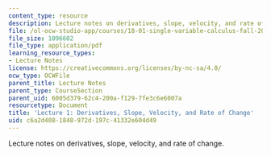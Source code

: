 ```yaml
---
content_type: resource
description: Lecture notes on derivatives, slope, velocity, and rate of change.
file: /ol-ocw-studio-app/courses/18-01-single-variable-calculus-fall-2006/c6a2d4081848972d197c41332e604d49_lec1.pdf
file_size: 1096602
file_type: application/pdf
learning_resource_types:
- Lecture Notes
license: https://creativecommons.org/licenses/by-nc-sa/4.0/
ocw_type: OCWFile
parent_title: Lecture Notes
parent_type: CourseSection
parent_uid: 6005d379-62c4-200a-f129-7fe3c6e6007a
resourcetype: Document
title: 'Lecture 1: Derivatives, Slope, Velocity, and Rate of Change'
uid: c6a2d408-1848-972d-197c-41332e604d49
---
```

Lecture notes on derivatives, slope, velocity, and rate of change.